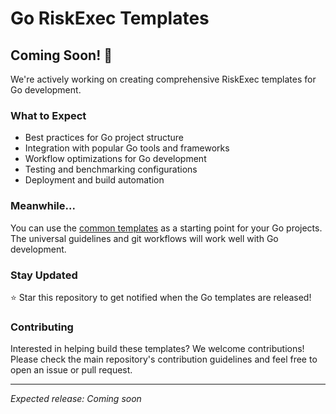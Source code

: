 # Go RiskExec Templates

## Coming Soon! 🚧

We're actively working on creating comprehensive RiskExec templates for Go development.

### What to Expect
- Best practices for Go project structure
- Integration with popular Go tools and frameworks
- Workflow optimizations for Go development
- Testing and benchmarking configurations
- Deployment and build automation

### Meanwhile...
You can use the [common templates](../common/README.md) as a starting point for your Go projects. The universal guidelines and git workflows will work well with Go development.

### Stay Updated
⭐ Star this repository to get notified when the Go templates are released!

### Contributing
Interested in helping build these templates? We welcome contributions! Please check the main repository's contribution guidelines and feel free to open an issue or pull request.

---

*Expected release: Coming soon*